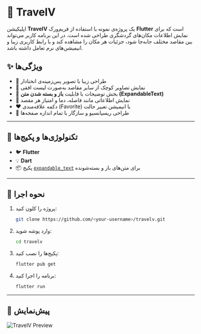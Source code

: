 
# 🧳 TravelV

اپلیکیشن **TravelV** یک پروژه‌ی نمونه با استفاده از فریم‌ورک **Flutter** است که برای نمایش اطلاعات مکان‌های گردشگری طراحی شده است.
در این برنامه کاربر می‌تواند بین مقاصد مختلف جابه‌جا شود، جزئیات هر مکان را مشاهده کند و با رابط کاربری زیبا و انیمیشن‌های نرم تعامل داشته باشد.

## ✨ ویژگی‌ها

* 🎨 طراحی زیبا با تصویر پس‌زمینه‌ی انحنادار
* 📸 نمایش تصاویر کوچک از سایر مقاصد به‌صورت لیست افقی
* 🧾 بخش توضیحات با قابلیت **باز و بسته شدن متن (ExpandableText)**
* 💬 نمایش اطلاعاتی مانند فاصله، دما و امتیاز هر مقصد
* ❤️ دکمه علاقه‌مندی (Favorite) با انیمیشن تغییر حالت
* 📱 طراحی ریسپانسیو و سازگار با تمام اندازه‌ صفحه‌ها

---

## 🧱 تکنولوژی‌ها و پکیج‌ها

* 🐦 **Flutter**
* 💡 **Dart**
* 📦 پکیج [`expandable_text`](https://pub.dev/packages/expandable_text) برای متن‌های باز و بسته‌شونده

---

## 🚀 نحوه اجرا

1. پروژه را کلون کنید:

   ```bash
   git clone https://github.com/<your-username>/travelv.git
   ```
2. وارد پوشه شوید:

   ```bash
   cd travelv
   ```
3. پکیج‌ها را نصب کنید:

   ```bash
   flutter pub get
   ```
4. برنامه را اجرا کنید:

   ```bash
   flutter run
   ```

---

## 📸 پیش‌نمایش

![TravelV Preview](assets/images/travelV.gif)




